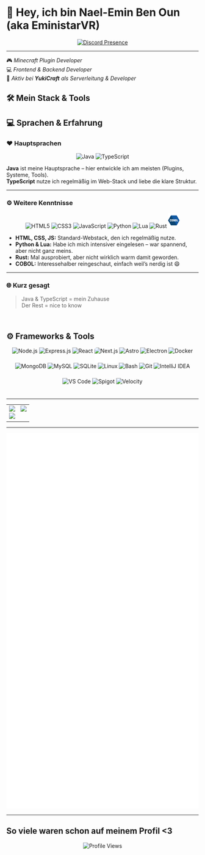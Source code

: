 # 👋 Hey, ich bin Nael-Emin Ben Oun (aka **EministarVR**)


<div align="center">
  <a href="https://discord.com/users/928021462386892830" target="_blank">
    <img src="https://lanyard.cnrad.dev/api/928021462386892830?idleMessage=%F0%9F%8C%99%20AFK%20%E2%80%93%20Coden%20am%20n%C3%A4chsten%20gro%C3%9Fen%20Ding...%20%7C%20EministarVR%20%F0%9F%9A%80&theme=dark&showDisplayName=true" alt="Discord Presence">
  </a>
</div>

---


🎮 *Minecraft Plugin Developer*  
💻 *Frontend & Backend Developer*  
🔧 *Aktiv bei **YukiCraft** als Serverleitung & Developer*



## 🛠️ Mein Stack & Tools

## 💻 Sprachen & Erfahrung

### ❤️ Hauptsprachen
<div align="center">
  <img src="https://cdn.jsdelivr.net/gh/devicons/devicon/icons/java/java-original.svg" style="height:40px;" alt="Java"/>
  <img src="https://cdn.jsdelivr.net/gh/devicons/devicon/icons/typescript/typescript-original.svg" style="height:40px;" alt="TypeScript"/>
</div>

**Java** ist meine Hauptsprache – hier entwickle ich am meisten (Plugins, Systeme, Tools).  
**TypeScript** nutze ich regelmäßig im Web-Stack und liebe die klare Struktur.

---

### ⚙️ Weitere Kenntnisse
<div align="center">
  <img src="https://cdn.jsdelivr.net/gh/devicons/devicon/icons/html5/html5-original.svg" style="height:40px;" alt="HTML5"/>
  <img src="https://cdn.jsdelivr.net/gh/devicons/devicon/icons/css3/css3-original.svg" style="height:40px;" alt="CSS3"/>
  <img src="https://cdn.jsdelivr.net/gh/devicons/devicon/icons/javascript/javascript-original.svg" style="height:40px;" alt="JavaScript"/>
  <img src="https://cdn.jsdelivr.net/gh/devicons/devicon/icons/python/python-original.svg" style="height:40px;" alt="Python"/>
  <img src="https://cdn.jsdelivr.net/gh/devicons/devicon/icons/lua/lua-original.svg" style="height:40px;" alt="Lua"/>
  <img src="https://cdn.jsdelivr.net/gh/devicons/devicon/icons/rust/rust-original.svg" style="height:40px;" alt="Rust"/>
  <img src="https://github.com/EministarVR/EministarVR/blob/main/cobol.png?raw=true" style="height:40px;" alt="COBOL"/>
</div>

- **HTML, CSS, JS:** Standard-Webstack, den ich regelmäßig nutze.  
- **Python & Lua:** Habe ich mich intensiver eingelesen – war spannend, aber nicht ganz meins.  
- **Rust:** Mal ausprobiert, aber nicht wirklich warm damit geworden.  
- **COBOL:** Interessehalber reingeschaut, einfach weil’s nerdig ist 😄  

---

### 🌐 Kurz gesagt
> Java & TypeScript = mein Zuhause  
> Der Rest = nice to know  


<br/>

 ## ⚙️ Frameworks & Tools 

 
<div align="center">
  <img src="https://cdn.jsdelivr.net/gh/devicons/devicon/icons/nodejs/nodejs-original.svg" style="height: 40px; width: auto; display: inline-block;" alt="Node.js"/>
  <img src="https://cdn.jsdelivr.net/gh/devicons/devicon/icons/express/express-original.svg" style="height: 40px; width: auto; display: inline-block;" alt="Express.js"/>
  <img src="https://cdn.jsdelivr.net/gh/devicons/devicon/icons/react/react-original.svg" style="height: 40px; width: auto; display: inline-block;" alt="React"/>
  <img src="https://cdn.jsdelivr.net/gh/devicons/devicon/icons/nextjs/nextjs-original.svg" style="height: 40px; width: auto; display: inline-block; background-color: white; border-radius: 6px;" alt="Next.js"/>
  <img src="https://cdn.jsdelivr.net/gh/devicons/devicon/icons/astro/astro-original.svg" style="height: 40px; width: auto; display: inline-block;" alt="Astro"/>
  <img src="https://cdn.jsdelivr.net/gh/devicons/devicon/icons/electron/electron-original.svg" style="height: 40px; width: auto; display: inline-block;" alt="Electron"/>
  <img src="https://cdn.jsdelivr.net/gh/devicons/devicon/icons/docker/docker-original.svg" style="height: 40px; width: auto; display: inline-block;" alt="Docker"/>
  <img src="https://cdn.jsdelivr.net/gh/devicons/devicon/icons/mongodb/mongodb-original.svg" style="height: 40px; width: auto; display: inline-block;" alt="MongoDB"/>
  <img src="https://cdn.jsdelivr.net/gh/devicons/devicon/icons/mysql/mysql-original.svg" style="height: 40px; width: auto; display: inline-block;" alt="MySQL"/>
  <img src="https://cdn.jsdelivr.net/gh/devicons/devicon/icons/sqlite/sqlite-original.svg" style="height: 40px; width: auto; display: inline-block;" alt="SQLite"/>
  <img src="https://cdn.jsdelivr.net/gh/devicons/devicon/icons/linux/linux-original.svg" style="height: 40px; width: auto; display: inline-block;" alt="Linux"/>
  <img src="https://cdn.jsdelivr.net/gh/devicons/devicon/icons/bash/bash-original.svg" style="height: 40px; width: auto; display: inline-block;" alt="Bash"/>
  <img src="https://cdn.jsdelivr.net/gh/devicons/devicon/icons/git/git-original.svg" style="height: 40px; width: auto; display: inline-block;" alt="Git"/>
  <img src="https://cdn.jsdelivr.net/gh/devicons/devicon/icons/intellij/intellij-original.svg" style="height: 40px; width: auto; display: inline-block;" alt="IntelliJ IDEA"/>
  <img src="https://cdn.jsdelivr.net/gh/devicons/devicon/icons/vscode/vscode-original.svg" style="height: 40px; width: auto; display: inline-block;" alt="VS Code"/>
  <img src="https://assets.papermc.io/brand/papermc_logo.min.svg" style="height: 40px; width: auto; display: inline-block;" alt="Spigot"/>
  <img src="https://assets.papermc.io/brand/velocity_combination_mark_blue.min.svg" style="height: 40px; width: auto; display: inline-block;" alt="Velocity"/>
</div>


</div>


---


<table>
  <tr>
    <td align="center" valign="top">
      <img src="https://github-readme-stats.vercel.app/api?username=EministarVR&show_icons=true&theme=radical&hide_border=true" height="165"/>
      <br>
      <img src="https://github-readme-stats.vercel.app/api/top-langs/?username=EministarVR&layout=compact&theme=radical&hide_border=true" height="165"/>
    </td>
    <td align="center" valign="top">
      <img src="https://github-profile-trophy.vercel.app/?username=EministarVR&theme=radical&no-frame=true&margin-w=10"/>
    </td>
  </tr>
</table>

---

<div align="center">
  <picture>
  <img src="/github-metrics.svg" alt="Metrics">
</picture>
</div>

---

## So viele waren schon auf meinem Profil <3

<div align="center">
  <img src="https://count.getloli.com/@EministarVR?name=EministarVR&theme=minecraft&padding=7&offset=0&align=center&scale=1&pixelated=1&darkmode=auto" alt="Profile Views"/>
</div>
